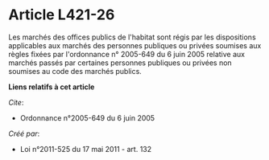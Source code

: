 # Article L421-26

Les marchés des offices publics de l'habitat sont régis par les dispositions applicables aux marchés des personnes publiques
ou privées soumises aux règles fixées par l'ordonnance n° 2005-649 du 6 juin 2005 relative aux marchés passés par certaines
personnes publiques ou privées non soumises au code des marchés publics.

**Liens relatifs à cet article**

_Cite_:

  - Ordonnance n°2005-649 du 6 juin 2005

_Créé par_:

  - Loi n°2011-525 du 17 mai 2011 - art. 132
